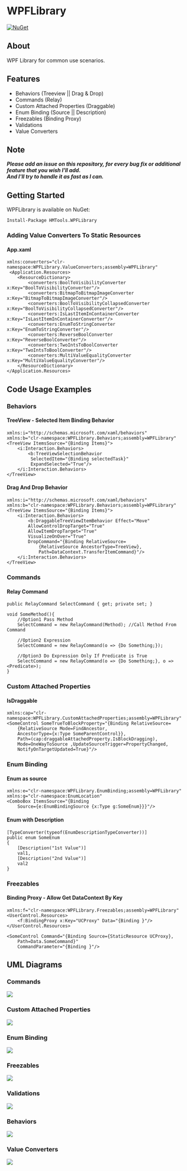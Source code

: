

# WPFLibrary
[![NuGet](https://img.shields.io/nuget/v/HMTools.WPFLibrary.svg)](https://www.nuget.org/packages/HMTools.WPFLibrary)

## About
WPF Library for common use scenarios.

## Features
- Behaviors (Treeview || Drag & Drop)
- Commands (Relay)
- Custom Attached Properties (Draggable)
- Enum Binding (Source || Description)
- Freezables (Binding Proxy)
- Validations
- Value Converters

## Note
***Please add an issue on this repository, for every bug fix or additional feature that you wish I'll add.</br>
And I'll try to handle it as fast as I can.***

## Getting Started
WPFLibrary is available on NuGet:
```
Install-Package HMTools.WPFLibrary 
```
### Adding Value Converters To Static Resources
#### App.xaml
	xmlns:converters="clr-namespace:WPFLibrary.ValueConverters;assembly=WPFLibrary"
	 <Application.Resources>
        <ResourceDictionary>
            <converters:BoolToVisibilityConverter x:Key="BoolToVisibilityConverter"/>
            <converters:BitmapToBitmapImageConverter x:Key="BitmapToBitmapImageConverter"/>
            <converters:BoolToVisibilityCollapsedConverter x:Key="BoolToVisibilityCollapsedConverter"/>
            <converters:IsLastItemInContainerConverter x:Key="IsLastItemInContainerConverter"/>
            <converters:EnumToStringConverter x:Key="EnumToStringConverter"/>
            <converters:ReverseBoolConverter x:Key="ReverseBoolConverter"/>
            <converters:TwoIntsToBoolConverter x:Key="TwoIntsToBoolConverter"/>
            <converters:MultiValueEqualityConverter x:Key="MultiValueEqualityConverter"/>
        </ResourceDictionary>
    </Application.Resources>
    
## Code Usage Examples
### Behaviors
#### TreeView - Selected Item Binding Behavior
    xmlns:i="http://schemas.microsoft.com/xaml/behaviors"
    xmlns:b="clr-namespace:WPFLibrary.Behaviors;assembly=WPFLibrary"
    <TreeView ItemsSource="{Binding Items}">
	    <i:Interaction.Behaviors>
	        <b:TreeViewSelectionBehavior
             SelectedItem="{Binding selectedTask}" 
             ExpandSelected="True"/>
	    </i:Interaction.Behaviors>
    </TreeView>

#### Drag And Drop Behavior
    xmlns:i="http://schemas.microsoft.com/xaml/behaviors"
    xmlns:b="clr-namespace:WPFLibrary.Behaviors;assembly=WPFLibrary"
    <TreeView ItemsSource="{Binding Items}">
	    <i:Interaction.Behaviors>
	        <b:DraggableTreeViewItemBehavior Effect="Move"
	        AllowControlDropTarget="True" 
	        AllowItemDropTarget="True"
	        VisualizeOnOver="True"
	        DropCommand="{Binding RelativeSource=
		        {RelativeSource AncestorType=TreeView}, 
		        Path=DataContext.TransferItemCommand}"/>
	    </i:Interaction.Behaviors>
    </TreeView>
### Commands
#### Relay Command
	public RelayCommand SelectCommand { get; private set; }
	
	void SomeMethod(){
		//Option1 Pass Method
		SelectCommand = new RelayCommand(Method); //Call Method From Command
		
		//Option2 Expression
		SelectCommand = new RelayCommand(o => {Do Something;});
		
		//Option3 Do Expression Only If Predicate is True
		SelectCommand = new RelayCommand(o => {Do Something;}, o => <Predicate>);
	}

### Custom Attached Properties
#### IsDraggable
	xmlns:cap="clr-namespace:WPFLibrary.CustomAttachedProperties;assembly=WPFLibrary"
	<SomeControl SomeTrueToBlockProperty="{Binding RelativeSource=
		{RelativeSource Mode=FindAncestor,
		AncestorType={x:Type SomeParentControl}},
		Path=(cap:draggableAttachedProperty.IsBlockDragging),
		Mode=OneWayToSource ,UpdateSourceTrigger=PropertyChanged,
		NotifyOnTargetUpdated=True}"/>

### Enum Binding
#### Enum as source
	xmlns:e="clr-namespace:WPFLibrary.EnumBinding;assembly=WPFLibrary"
    xmlns:g="clr-namespace:EnumLocation"
	<ComboBox ItemsSource="{Binding 
		Source={e:EnumBindingSource {x:Type g:SomeEnum}}}"/>

#### Enum with Description
	[TypeConverter(typeof(EnumDescriptionTypeConverter))]
    public enum SomeEnum
    {
	    [Description("1st Value")]
        val1,
        [Description("2nd Value")]
        val2
    }

### Freezables
#### Binding Proxy - Allow Get DataContext By Key
	xmlns:f="clr-namespace:WPFLibrary.Freezables;assembly=WPFLibrary"
	<UserControl.Resources>
        <f:BindingProxy x:Key="UCProxy" Data="{Binding }"/>
    </UserControl.Resources>
    
	<SomeControl Command="{Binding Source={StaticResource UCProxy},
		Path=Data.SomeCommand}" 
		CommandParameter="{Binding }"/>

## UML Diagrams
### Commands
![](./ReadmeResources/CommandsUML.svg?raw=1)
### Custom Attached Properties
![](./ReadmeResources/CustomAttachedPropertiesUML.svg?raw=1)
### Enum Binding
![](./ReadmeResources/EnumBindingUML.svg?raw=1)
### Freezables
![](./ReadmeResources/FreezablesUML.svg?raw=1)
### Validations
![](./ReadmeResources/ValidationsUML.svg?raw=1)
### Behaviors
![](./ReadmeResources/BehaviorsUML.svg?raw=1)
### Value Converters
![](./ReadmeResources/ValueConvertersUML.svg?raw=1)
